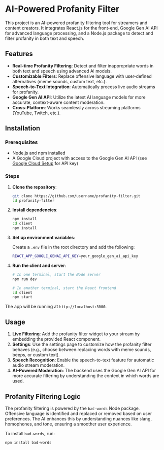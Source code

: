 # AI-Powered Profanity Filter
This project is an AI-powered profanity filtering tool for streamers and content creators. It integrates React.js for the front-end, Google Gen AI API for advanced language processing, and a Node.js package to detect and filter profanity in both text and speech.

## Features
- **Real-time Profanity Filtering**: Detect and filter inappropriate words in both text and speech using advanced AI models.
- **Customizable Filters**: Replace offensive language with user-defined alternatives (meme sounds, custom text, etc.).
- **Speech-to-Text Integration**: Automatically process live audio streams for profanity.
- **Google Gen AI API**: Utilize the latest AI language models for more accurate, context-aware content moderation.
- **Cross-Platform**: Works seamlessly across streaming platforms (YouTube, Twitch, etc.).
## Installation

### Prerequisites

- Node.js and npm installed
- A Google Cloud project with access to the Google Gen AI API (see [Google Cloud Setup](https://cloud.google.com/gen-ai) for API key)

### Steps

1. **Clone the repository**:

    ```bash
    git clone https://github.com/username/profanity-filter.git
    cd profanity-filter
    ```

2. **Install dependencies**:

    ```bash
    npm install
    cd client
    npm install
    ```

3. **Set up environment variables**:

   Create a `.env` file in the root directory and add the following:

    ```bash
    REACT_APP_GOOGLE_GENAI_API_KEY=your_google_gen_ai_api_key
    ```

4. **Run the client and server**:

    ```bash
    # In one terminal, start the Node server
    npm run dev

    # In another terminal, start the React frontend
    cd client
    npm start
    ```

The app will be running at `http://localhost:3000`.

## Usage

1. **Live Filtering**: Add the profanity filter widget to your stream by embedding the provided React component.
2. **Settings**: Use the settings page to customize how the profanity filter behaves (e.g., choose between replacing words with meme sounds, beeps, or custom text).
3. **Speech Recognition**: Enable the speech-to-text feature for automatic audio stream moderation.
4. **AI-Powered Moderation**: The backend uses the Google Gen AI API for more accurate filtering by understanding the context in which words are used.

## Profanity Filtering Logic

The profanity filtering is powered by the `bad-words` Node package. Offensive language is identified and replaced or removed based on user preferences. The AI enhances this by understanding nuances like slang, homophones, and tone, ensuring a smoother user experience.

To install `bad-words`, run:

```bash
npm install bad-words

